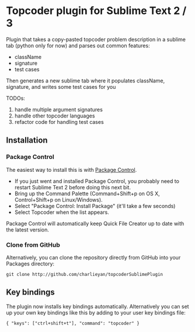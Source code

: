 # Topcoder plugin for Sublime Text 2 / 3

Plugin that takes a copy-pasted topcoder problem description in a sublime tab (python only for now) and parses out common features:

* className
* signature
* test cases

Then generates a new sublime tab where it populates className, signature, and writes some test cases for you

TODOs:
1. handle multiple argument signatures
2. handle other topcoder languages
3. refactor code for handling test cases

## Installation

### Package Control

The easiest way to install this is with [Package
Control](http://wbond.net/sublime\_packages/package\_control).

 * If you just went and installed Package Control, you probably need to restart Sublime Text 2 before doing this next bit.
 * Bring up the Command Palette (Command+Shift+p on OS X, Control+Shift+p on Linux/Windows).
 * Select "Package Control: Install Package" (it'll take a few seconds)
 * Select Topcoder when the list appears.

Package Control will automatically keep Quick File Creator up to date with the latest
version.

### Clone from GitHub

Alternatively, you can clone the repository directly from GitHub into your Packages directory:

    git clone http://github.com/charlieyan/topcoderSublimePlugin

## Key bindings

The plugin now installs key bindings automatically. Alternatively you can set
up your own key bindings like this by adding to your user key bindings file:

    { "keys": ["ctrl+shift+t"], "command": "topcoder" }